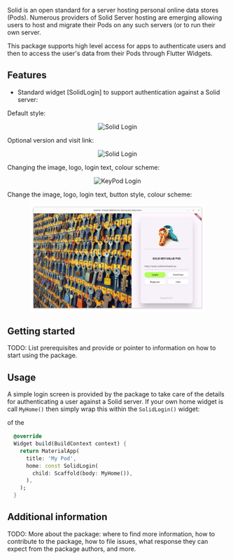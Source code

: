 <!--
This README describes the package. If you publish this package to pub.dev,
this README's contents appear on the landing page for your package.

For information about how to write a good package README, see the guide for
[writing package pages](https://dart.dev/guides/libraries/writing-package-pages).

For general information about developing packages, see the Dart guide for
[creating packages](https://dart.dev/guides/libraries/create-library-packages)
and the Flutter guide for
[developing packages and plugins](https://flutter.dev/developing-packages).
-->

Solid is an open standard for a server hosting personal online data
stores (Pods). Numerous providers of Solid Server hosting are emerging
allowing users to host and migrate their Pods on any such 
servers (or to run their own server. 

This package supports high level access for apps to
authenticate users and then to access the user's data from their
Pods through Flutter Widgets. 

## Features

+ Standard widget [SolidLogin] to support authentication against a Solid server:

Default style:

<div align="center">
	<img
	src="images/solid_login.png"
	alt="Solid Login" width="400">
</div>

Optional version and visit link:

<div align="center">
	<img
	src="images/podnotes_login.png"
	alt="Solid Login" width="400">
</div>

Changing the image, logo, login text, colour scheme:

<div align="center">
	<img
	src="images/tomy_login.png"
	alt="KeyPod Login" width="400">
</div>

Change the image, logo, login text, button style, colour scheme:

<div align="center">
	<img
	src="images/keypod_login.png"
	alt="KeyPod Login" width="400">
</div>

## Getting started

TODO: List prerequisites and provide or pointer to information on how
to start using the package.

## Usage

A simple login screen is provided by the package to take care of the
details for authenticating a user against a Solid server. If your
own home widget is call `MyHome()` then simply wrap this within  the
`SolidLogin()` widget:

of the 
```dart
  @override
  Widget build(BuildContext context) {
    return MaterialApp(
      title: 'My Pod',
      home: const SolidLogin(
        child: Scaffold(body: MyHome()),
      ),
    );
  }
```

## Additional information

TODO: More about the package: where to find more information, how to
contribute to the package, how to file issues, what response they can
expect from the package authors, and more.
